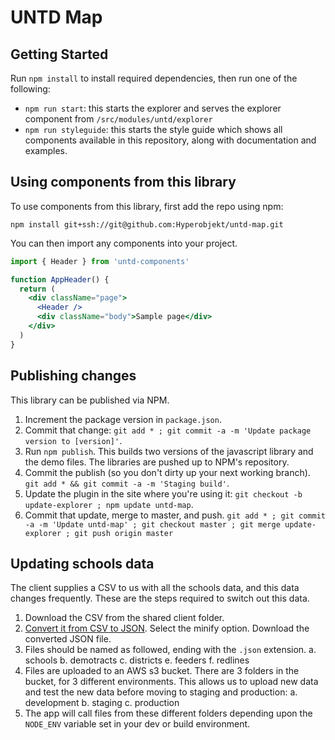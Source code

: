 # UNTD Map

## Getting Started

Run `npm install` to install required dependencies, then run
one of the following:

- `npm run start`: this starts the explorer and serves the
  explorer component from `/src/modules/untd/explorer`
- `npm run styleguide`: this starts the style guide which
  shows all components available in this repository, along
  with documentation and examples.

## Using components from this library

To use components from this library, first add the repo
using npm:

```
npm install git+ssh://git@github.com:Hyperobjekt/untd-map.git
```

You can then import any components into your project.

```jsx
import { Header } from 'untd-components'

function AppHeader() {
  return (
    <div className="page">
      <Header />
      <div className="body">Sample page</div>
    </div>
  )
}
```

## Publishing changes

This library can be published via NPM. 

1. Increment the package version in `package.json`. 
2. Commit that change: `git add * ; git commit -a -m 'Update package version to [version]'`.
2. Run `npm publish`. This builds two versions of the javascript library and the demo files. The libraries are pushed up to NPM's repository.
3. Commit the publish (so you don't dirty up your next working branch). `git add * && git commit -a -m 'Staging build'`.
4. Update the plugin in the site where you're using it: `git checkout -b update-explorer ; npm update untd-map`.
5. Commit that update, merge to master, and push. `git add * ; git commit -a -m 'Update untd-map' ; git checkout master ; git merge update-explorer ; git push origin master`

## Updating schools data

The client supplies a CSV to us with all the schools data, and this data changes frequently. These are the steps required to switch out this data.

1. Download the CSV from the shared client folder.
2. [Convert it from CSV to JSON](https://csvjson.com/csv2json). Select the minify option. Download the converted JSON file.
3. Files should be named as followed, ending with the `.json` extension.
  a. schools
  b. demotracts
  c. districts
  e. feeders
  f. redlines
4. Files are uploaded to an AWS s3 bucket. There are 3 folders in the bucket, for 3 different environments. This allows us to upload new data and test the new data before moving to staging and production: 
  a. development
  b. staging
  c. production
5. The app will call files from these different folders depending upon the `NODE_ENV` variable set in your dev or build environment.
